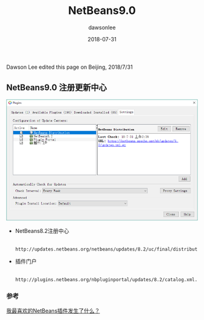 ﻿---
title: "NetBeans9.0"
layout: post
date: 2018-07-31
image: 
headerImage: false
tag:
- NetBeans9.0
star: false
category: blog
author: dawsonlee
---

Dawson Lee edited this page on Beijing, 2018/7/31

<div class="breaker"></div>

   [1]:  /assets/posts/NetBeans9.0/更新中心.PNG


## NetBeans9.0 注册更新中心

  ![更新中心][1]

*  NetBeans8.2注册中心

        http://updates.netbeans.org/netbeans/updates/8.2/uc/final/distribution/catalog.xml.gz

*  插件门户

        http://plugins.netbeans.org/nbpluginportal/updates/8.2/catalog.xml.gz

### 参考

[我最喜欢的NetBeans插件发生了什么？](https://blogs.apache.org/netbeans/entry/what-s-happened-to-my)



